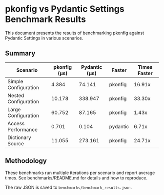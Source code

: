 # pkonfig vs Pydantic Settings Benchmark Results

This document presents the results of benchmarking pkonfig against Pydantic Settings in various scenarios.

## Summary

| Scenario | pkonfig (µs) | Pydantic (µs) | Faster | Times Faster |
|----------|----------------|----------------|--------|--------------|
| Simple Configuration | 4.384 | 74.141 | pkonfig | 16.91x |
| Nested Configuration | 10.178 | 338.947 | pkonfig | 33.30x |
| Large Configuration | 60.752 | 87.165 | pkonfig | 1.43x |
| Access Performance | 0.701 | 0.104 | pydantic | 6.71x |
| Dictionary Source | 11.055 | 273.161 | pkonfig | 24.71x |

## Methodology

These benchmarks run multiple iterations per scenario and report average times.
See benchmarks/README.md for details and how to reproduce.

The raw JSON is saved to `benchmarks/benchmark_results.json`.
